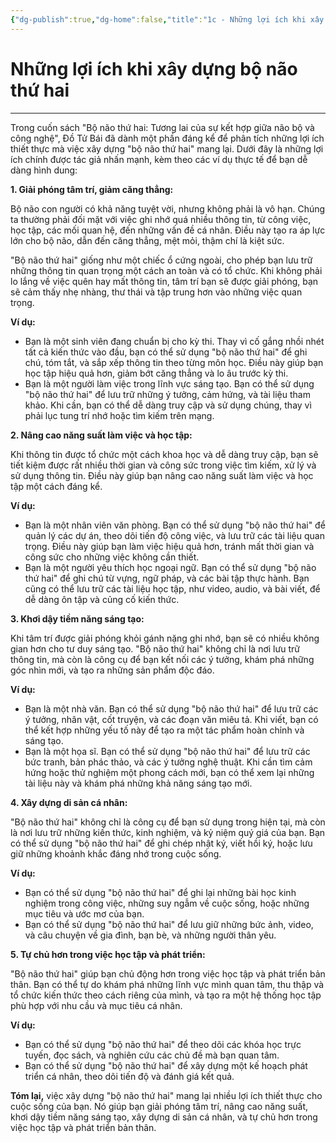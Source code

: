 ```yaml
---
{"dg-publish":true,"dg-home":false,"title":"1c - Những lợi ích khi xây dựng bộ não thứ hai","date":"2025-01-31","tags":["sach","sach/bo-nao-thu-hai"],"dg-path":"Books/02 - Bộ Não Thứ Hai - Đồ Tử Bái/1c - Những lợi ích khi xây dựng bộ não thứ hai.md","permalink":"/books/02-bo-nao-thu-hai-do-tu-bai/1c-nhung-loi-ich-khi-xay-dung-bo-nao-thu-hai/","dgPassFrontmatter":true,"updated":"2025-02-23T09:14:00.509+07:00"}
---
```


# Những lợi ích khi xây dựng bộ não thứ hai
---
Trong cuốn sách "Bộ não thứ hai: Tương lai của sự kết hợp giữa não bộ và công nghệ", Đồ Tử Bái đã dành một phần đáng kể để phân tích những lợi ích thiết thực mà việc xây dựng "bộ não thứ hai" mang lại. Dưới đây là những lợi ích chính được tác giả nhấn mạnh, kèm theo các ví dụ thực tế để bạn dễ dàng hình dung:

**1. Giải phóng tâm trí, giảm căng thẳng:**

Bộ não con người có khả năng tuyệt vời, nhưng không phải là vô hạn. Chúng ta thường phải đối mặt với việc ghi nhớ quá nhiều thông tin, từ công việc, học tập, các mối quan hệ, đến những vấn đề cá nhân. Điều này tạo ra áp lực lớn cho bộ não, dẫn đến căng thẳng, mệt mỏi, thậm chí là kiệt sức.

"Bộ não thứ hai" giống như một chiếc ổ cứng ngoài, cho phép bạn lưu trữ những thông tin quan trọng một cách an toàn và có tổ chức. Khi không phải lo lắng về việc quên hay mất thông tin, tâm trí bạn sẽ được giải phóng, bạn sẽ cảm thấy nhẹ nhàng, thư thái và tập trung hơn vào những việc quan trọng.

**Ví dụ:**

- Bạn là một sinh viên đang chuẩn bị cho kỳ thi. Thay vì cố gắng nhồi nhét tất cả kiến thức vào đầu, bạn có thể sử dụng "bộ não thứ hai" để ghi chú, tóm tắt, và sắp xếp thông tin theo từng môn học. Điều này giúp bạn học tập hiệu quả hơn, giảm bớt căng thẳng và lo âu trước kỳ thi.
- Bạn là một người làm việc trong lĩnh vực sáng tạo. Bạn có thể sử dụng "bộ não thứ hai" để lưu trữ những ý tưởng, cảm hứng, và tài liệu tham khảo. Khi cần, bạn có thể dễ dàng truy cập và sử dụng chúng, thay vì phải lục tung trí nhớ hoặc tìm kiếm trên mạng.

**2. Nâng cao năng suất làm việc và học tập:**

Khi thông tin được tổ chức một cách khoa học và dễ dàng truy cập, bạn sẽ tiết kiệm được rất nhiều thời gian và công sức trong việc tìm kiếm, xử lý và sử dụng thông tin. Điều này giúp bạn nâng cao năng suất làm việc và học tập một cách đáng kể.

**Ví dụ:**

- Bạn là một nhân viên văn phòng. Bạn có thể sử dụng "bộ não thứ hai" để quản lý các dự án, theo dõi tiến độ công việc, và lưu trữ các tài liệu quan trọng. Điều này giúp bạn làm việc hiệu quả hơn, tránh mất thời gian và công sức cho những việc không cần thiết.
- Bạn là một người yêu thích học ngoại ngữ. Bạn có thể sử dụng "bộ não thứ hai" để ghi chú từ vựng, ngữ pháp, và các bài tập thực hành. Bạn cũng có thể lưu trữ các tài liệu học tập, như video, audio, và bài viết, để dễ dàng ôn tập và củng cố kiến thức.

**3. Khơi dậy tiềm năng sáng tạo:**

Khi tâm trí được giải phóng khỏi gánh nặng ghi nhớ, bạn sẽ có nhiều không gian hơn cho tư duy sáng tạo. "Bộ não thứ hai" không chỉ là nơi lưu trữ thông tin, mà còn là công cụ để bạn kết nối các ý tưởng, khám phá những góc nhìn mới, và tạo ra những sản phẩm độc đáo.

**Ví dụ:**

- Bạn là một nhà văn. Bạn có thể sử dụng "bộ não thứ hai" để lưu trữ các ý tưởng, nhân vật, cốt truyện, và các đoạn văn miêu tả. Khi viết, bạn có thể kết hợp những yếu tố này để tạo ra một tác phẩm hoàn chỉnh và sáng tạo.
- Bạn là một họa sĩ. Bạn có thể sử dụng "bộ não thứ hai" để lưu trữ các bức tranh, bản phác thảo, và các ý tưởng nghệ thuật. Khi cần tìm cảm hứng hoặc thử nghiệm một phong cách mới, bạn có thể xem lại những tài liệu này và khám phá những khả năng sáng tạo mới.

**4. Xây dựng di sản cá nhân:**

"Bộ não thứ hai" không chỉ là công cụ để bạn sử dụng trong hiện tại, mà còn là nơi lưu trữ những kiến thức, kinh nghiệm, và kỷ niệm quý giá của bạn. Bạn có thể sử dụng "bộ não thứ hai" để ghi chép nhật ký, viết hồi ký, hoặc lưu giữ những khoảnh khắc đáng nhớ trong cuộc sống.

**Ví dụ:**

- Bạn có thể sử dụng "bộ não thứ hai" để ghi lại những bài học kinh nghiệm trong công việc, những suy ngẫm về cuộc sống, hoặc những mục tiêu và ước mơ của bạn.
- Bạn có thể sử dụng "bộ não thứ hai" để lưu giữ những bức ảnh, video, và câu chuyện về gia đình, bạn bè, và những người thân yêu.

**5. Tự chủ hơn trong việc học tập và phát triển:**

"Bộ não thứ hai" giúp bạn chủ động hơn trong việc học tập và phát triển bản thân. Bạn có thể tự do khám phá những lĩnh vực mình quan tâm, thu thập và tổ chức kiến thức theo cách riêng của mình, và tạo ra một hệ thống học tập phù hợp với nhu cầu và mục tiêu cá nhân.

**Ví dụ:**

- Bạn có thể sử dụng "bộ não thứ hai" để theo dõi các khóa học trực tuyến, đọc sách, và nghiên cứu các chủ đề mà bạn quan tâm.
- Bạn có thể sử dụng "bộ não thứ hai" để xây dựng một kế hoạch phát triển cá nhân, theo dõi tiến độ và đánh giá kết quả.

**Tóm lại,** việc xây dựng "bộ não thứ hai" mang lại nhiều lợi ích thiết thực cho cuộc sống của bạn. Nó giúp bạn giải phóng tâm trí, nâng cao năng suất, khơi dậy tiềm năng sáng tạo, xây dựng di sản cá nhân, và tự chủ hơn trong việc học tập và phát triển bản thân.